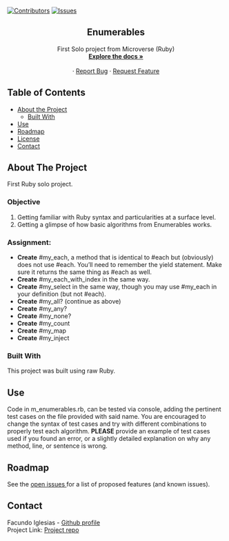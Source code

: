 [![Contributors][contributors-shield]][contributors-url]
[![Issues][issues-shield]][issues-url]
<br />
<p align="center">
 
  <h2 align="center">Enumerables</h2>
  <p align="center">
   First Solo project from Microverse (Ruby)
    <br />
    <a href="https://github.com/Fig77/Ruby-Enumarebles"><strong>Explore the docs »</strong></a>
    <br />
    <br />
    ·
    <a href="https://github.com/Fig77/Ruby-Enumarebles/issues">Report Bug</a>
    ·
    <a href="https://github.com/Fig77/Ruby-Enumarebles/issues">Request Feature</a>
  </p>
</p>


<!-- TABLE OF CONTENTS -->
## Table of Contents

* [About the Project](#about-the-project)
  * [Built With](#built-with)
* [Use](#use)
* [Roadmap](#roadmap)
* [License](#license)
* [Contact](#contact)


<!-- ABOUT THE PROJECT -->
## About The Project
First Ruby solo project. 

### Objective
 1. Getting familiar with Ruby syntax and particularities at a surface level.
 2. Getting a glimpse of how basic algorithms from Enumerables works.
 
### Assignment:
 

 *  <strong>Create</strong> #my_each, a method that is identical to #each but (obviously) does not use #each. You’ll need to remember the yield statement. Make sure it returns the same thing as #each as well.
 *  <strong>Create</strong> #my_each_with_index in the same way.
 *  <strong>Create</strong> #my_select in the same way, though you may use #my_each in your definition (but not #each).
 *  <strong>Create</strong> #my_all? (continue as above)
 *  <strong>Create</strong> #my_any?
 *  <strong>Create</strong> #my_none?
 *  <strong>Create</strong> #my_count
 *  <strong>Create</strong> #my_map
 *  <strong>Create</strong> #my_inject

### Built With
This project was built using raw Ruby. 

<!-- USAGE EXAMPLES -->
## Use
Code in m_enumerables.rb, can be tested via console, adding the pertinent test cases on the file provided with said name. You are encouraged to change the syntax of test cases and try with different combinations to properly test each algorithm.
<strong>PLEASE</strong> provide an example of test cases used if you found an error, or a slightly detailed explanation on why any method, line, or sentence is wrong.

<!-- ROADMAP -->
## Roadmap

See the [open issues ](https://github.com/Fig77/Ruby-Enumarebles/issues)for a list of proposed features (and known issues).

<!-- CONTACT -->
## Contact

Facundo Iglesias - [Github profile](https://github.com/Fig77)
<br>
Project Link: [Project repo](https://github.com/Fig77/Ruby-Enumarebles/issues)


<!-- MARKDOWN LINKS & IMAGES -->
<!-- https://www.markdownguide.org/basic-syntax/#reference-style-links -->
[contributors-shield]: https://img.shields.io/badge/Contributors-1-brightgreen
[contributors-url]: https://github.com/Fig77/Gradients-Project/graphs/contributors
[issues-shield]: https://img.shields.io/badge/issues-0-%2300ff00
[issues-url]: https://github.com/Fig77/Gradients-Project/issues
